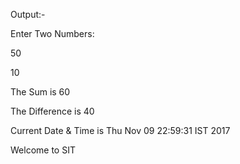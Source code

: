 Output:-

Enter Two Numbers: 

50		

10

The Sum is  60

The Difference is 40

Current Date & Time is Thu Nov 09 22:59:31 IST 2017

Welcome to SIT

